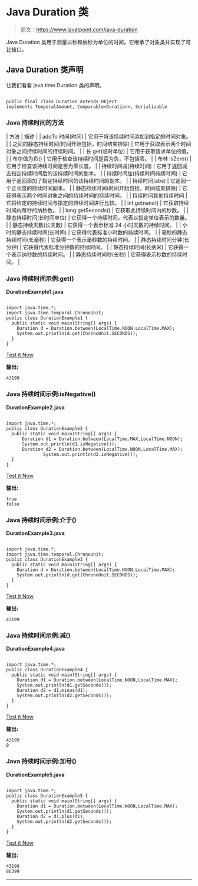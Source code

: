 # Java Duration 类

> 原文：<https://www.javatpoint.com/java-duration>

Java Duration 类用于测量以秒和纳秒为单位的时间。它继承了对象类并实现了可比接口。

## Java Duration 类声明

让我们看看 java.time.Duration 类的声明。

```

public final class Duration extends Object 
implements TemporalAmount, Comparable<Duration>, Serializable

```

### Java 持续时间的方法

| 方法 | 描述 |
| addTo 时间(时间) | 它用于将该持续时间添加到指定的时间对象。 |
| 之间的静态持续时间(时间开始包括，时间结束排除) | 它用于获取表示两个时间对象之间持续时间的持续时间。 |
| 长 get(临时单位) | 它用于获取请求单位的值。 |
| 布尔值为负() | 它用于检查该持续时间是否为负，不包括零。 |
| 布林 isZero() | 它用于检查该持续时间是否为零长度。 |
| 持续时间减(持续时间) | 它用于返回减去指定持续时间后的该持续时间的副本。 |
| 持续时间加(持续时间持续时间) | 它用于返回添加了指定持续时间的该持续时间的副本。 |
| 持续时间(abs) | 它返回一个正长度的持续时间副本。 |
| 静态持续时间(时间开始包括，时间结束排除) | 它获得表示两个时间对象之间的持续时间的持续时间。 |
| 持续时间其他持续时间 | 它将给定的持续时间与指定的持续时间进行比较。 |
| int getnano() | 它获取持续时间内每秒的纳秒数。 |
| long getSeconds() | 它获取此持续时间内的秒数。 |
| 静态持续时间(长时间单位) | 它获得一个持续时间，代表以指定单位表示的数量。 |
| 静态持续天数(长天数) | 它获得一个表示标准 24 小时天数的持续时间。 |
| 小时的静态持续时间(长时间) | 它获得代表标准小时数的持续时间。 |
| 毫秒的静态持续时间(长毫秒) | 它获得一个表示毫秒数的持续时间。 |
| 静态持续时间分钟(长分钟) | 它获得代表标准分钟数的持续时间。 |
| 静态持续时间(长纳米) | 它获得一个表示纳秒数的持续时间。 |
| 静态持续时间秒(长秒) | 它获得表示秒数的持续时间。 |

### Java 持续时间示例:get()

**DurationExample1.java**

```

import java.time.*;
import java.time.temporal.ChronoUnit;
public class DurationExample1 {
  public static void main(String[] args) {
    Duration d = Duration.between(LocalTime.NOON,LocalTime.MAX);
    System.out.println(d.get(ChronoUnit.SECONDS));  
  }
}

```

[Test it Now](https://compiler.javatpoint.com/opr/test.jsp?filename=DurationExample1)

**输出:**

```
43199

```

### Java 持续时间示例:isNegative()

**DurationExample2.java**

```

import java.time.*;
public class DurationExample2 {
  public static void main(String[] args) {
	  Duration d1 = Duration.between(LocalTime.MAX,LocalTime.NOON);
	  System.out.println(d1.isNegative());
	  Duration d2 = Duration.between(LocalTime.NOON,LocalTime.MAX);
              System.out.println(d2.isNegative());    
  }
}

```

[Test it Now](https://compiler.javatpoint.com/opr/test.jsp?filename=DurationExample2)

**输出:**

```
true
false

```

### Java 持续时间示例:介于()

**DurationExample3.java**

```

import java.time.*;
import java.time.temporal.ChronoUnit;
public class DurationExample3 {
  public static void main(String[] args) {
    Duration d = Duration.between(LocalTime.NOON,LocalTime.MAX);
    System.out.println(d.get(ChronoUnit.SECONDS));  
  }
}

```

[Test it Now](https://compiler.javatpoint.com/opr/test.jsp?filename=DurationExample3)

**输出:**

```
43199

```

### Java 持续时间示例:减()

**DurationExample4.java**

```

import java.time.*;
public class DurationExample4 {
  public static void main(String[] args) {
    Duration d1 = Duration.between(LocalTime.NOON,LocalTime.MAX);
    System.out.println(d1.getSeconds());
    Duration d2 = d1.minus(d1);
    System.out.println(d2.getSeconds());
  }
}

```

[Test it Now](https://compiler.javatpoint.com/opr/test.jsp?filename=DurationExample4)

**输出:**

```
43199
0

```

### Java 持续时间示例:加号()

**DurationExample5.java**

```

import java.time.*;
public class DurationExample5 {
  public static void main(String[] args) {
    Duration d1 = Duration.between(LocalTime.NOON,LocalTime.MAX);
    System.out.println(d1.getSeconds());
    Duration d2 = d1.plus(d1);
    System.out.println(d2.getSeconds());
  }
}

```

[Test it Now](https://compiler.javatpoint.com/opr/test.jsp?filename=DurationExample5)

**输出:**

```
43199
86399

```

* * *